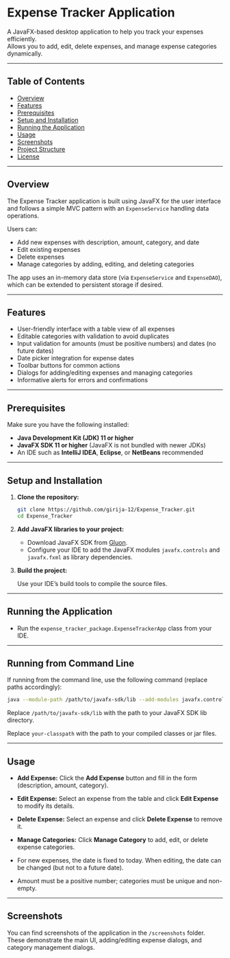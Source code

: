 # Expense Tracker Application

A JavaFX-based desktop application to help you track your expenses efficiently.  
Allows you to add, edit, delete expenses, and manage expense categories dynamically.

---

## Table of Contents

- [Overview](#overview)  
- [Features](#features)  
- [Prerequisites](#prerequisites)  
- [Setup and Installation](#setup-and-installation)  
- [Running the Application](#running-the-application)  
- [Usage](#usage)  
- [Screenshots](#screenshots)  
- [Project Structure](#project-structure)  
- [License](#license)  

---

## Overview

The Expense Tracker application is built using JavaFX for the user interface and follows a simple MVC pattern with an `ExpenseService` handling data operations.

Users can:  
- Add new expenses with description, amount, category, and date  
- Edit existing expenses  
- Delete expenses  
- Manage categories by adding, editing, and deleting categories  

The app uses an in-memory data store (via `ExpenseService` and `ExpenseDAO`), which can be extended to persistent storage if desired.

---

## Features

- User-friendly interface with a table view of all expenses  
- Editable categories with validation to avoid duplicates  
- Input validation for amounts (must be positive numbers) and dates (no future dates)  
- Date picker integration for expense dates  
- Toolbar buttons for common actions  
- Dialogs for adding/editing expenses and managing categories  
- Informative alerts for errors and confirmations  

---

## Prerequisites

Make sure you have the following installed:

- **Java Development Kit (JDK) 11 or higher**  
- **JavaFX SDK 11 or higher** (JavaFX is not bundled with newer JDKs)  
- An IDE such as **IntelliJ IDEA**, **Eclipse**, or **NetBeans** recommended  

---

## Setup and Installation

1. **Clone the repository:**

   ```bash
   git clone https://github.com/girija-12/Expense_Tracker.git
   cd Expense_Tracker
   ```

2. **Add JavaFX libraries to your project:**

   - Download JavaFX SDK from [Gluon](https://gluonhq.com/products/javafx/).
   - Configure your IDE to add the JavaFX modules `javafx.controls` and `javafx.fxml` as library dependencies.

3. **Build the project:**

   Use your IDE’s build tools to compile the source files.

---

## Running the Application

- Run the `expense_tracker_package.ExpenseTrackerApp` class from your IDE.

---

## Running from Command Line

If running from the command line, use the following command (replace paths accordingly):

```bash
java --module-path /path/to/javafx-sdk/lib --add-modules javafx.controls,javafx.fxml -cp your-classpath expense_tracker_package.ExpenseTrackerApp
```
Replace `/path/to/javafx-sdk/lib` with the path to your JavaFX SDK lib directory.

Replace `your-classpath` with the path to your compiled classes or jar files.

---

## Usage

- **Add Expense:** Click the **Add Expense** button and fill in the form (description, amount, category).

- **Edit Expense:** Select an expense from the table and click **Edit Expense** to modify its details.

- **Delete Expense:** Select an expense and click **Delete Expense** to remove it.

- **Manage Categories:** Click **Manage Category** to add, edit, or delete expense categories.

- For new expenses, the date is fixed to today. When editing, the date can be changed (but not to a future date).

- Amount must be a positive number; categories must be unique and non-empty.

---

## Screenshots

You can find screenshots of the application in the `/screenshots` folder. These demonstrate the main UI, adding/editing expense dialogs, and category management dialogs.
